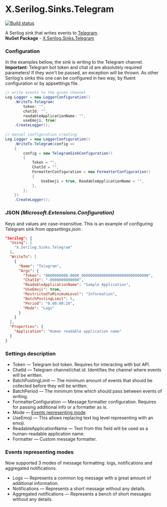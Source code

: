 # X.Serilog.Sinks.Telegram
[![Build status](https://ci.appveyor.com/api/projects/status/n4uj9qfuywrkdrhb/branch/main?svg=true)](https://ci.appveyor.com/project/Bardin08/x-serilog-sinks-telegram/branch/main)

A Serilog sink that writes events to [Telegram](https://telegram.org/). <br/>
**NuGet Package** - [X.Serilog.Sinks.Telegram](https://www.nuget.org/packages/X.Serilog.Sinks.Telegram/)

### Configuration
In the examples bellow, the sink is writing to the Telegram channel. **Important:** Telegram bot token and chat id are absolutely required parameters! If they won't be passed, an exception will be thrown. As other Serilog's sinks this one can be configured in two way, by fluent configuration or by appsettings file.
```csharp
// write events to the given channel
Log.Logger = new LoggerConfiguration()
    .WriteTo.Telegram(
        token: "",
        chatId: "",
        readableApplicationName: "",
        useEmoji: true)
    .CreateLogger();
    
// manual configuration creating
Log.Logger = new LoggerConfiguration()
    .WriteTo.Telegram(config =>
    {
        config = new TelegramSinkConfiguration()
        {
            Token = "",
            ChatId = "",
            FormatterConfiguration = new FormatterConfiguration()
            {
                UseEmoji = true, ReadableApplicationName = "",
            },
        };
    })
    .CreateLogger();
```

### JSON *(Microsoft.Extensions.Configuration)*
Keys and values are case-insensitive. This is an example of configuring Telegram sink from *appsettings.json*:

```json
"Serilog": {
  "Using": [
    "X.Serilog.Sinks.Telegram"
  ],
  "WriteTo": [
    {
      "Name": "Telegram",
      "Args": {
        "Token": "0000000000:0000_000000000000000000000000000000",
        "ChatId": "-0000000000000",
        "ReadableApplicationName": "Sample Application",
        "UseEmoji": true,
        "RestrictedToMinimumLevel": "Information",
        "BatchPostingLimit": 5,
        "Period": "0.00:00:20",
        "Mode": "Logs"
      }
    }
  ],
  "Properties": {
    "Application": "Human readable application name"
  }
}
```

### Settings description
 - Token — Telegram bot token. Requires for interacting with bot API.
 - ChatId — Telegram channel/chat id. Identifies the channel where events will be written.
 - BatchPostingLimit — The minimum amount of events that should be collected before they will be written.
 - BatchPeriod — The minimum time which should pass between events of writing.
 - FormatterConfiguration — Message formatter configuration. Requires for passing additional info or a formatter as is.
 - Mode — [Events representing mode](https://github.com/Bardin08/X.Serilog.Sinks.Telegram/new/main?readme=1#events-representing-modes).
 - UseEmoji — This allows replacing text log level representing with an emoji.
 - ReadableApplicationName — Text from this field will be used as a human-readable application name.
 - Formatter — Custom message formatter.

### Events representing modes
Now supported 3 modes of message formatting: logs, notifications and aggregated notifications.
 - Logs — Represents a common log message with a great amount of additional information.
 - Notifications — Represents a short message without any details.
 - Aggregated notifications —  Represents a bench of short messages without any details.
